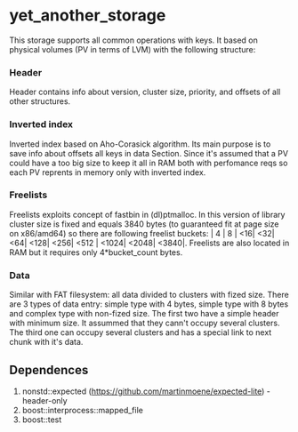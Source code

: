# yet_another_storage

This storage supports all common operations with keys. It based on physical volumes (PV in terms of LVM) with the following structure:

### Header
  Header contains info about version, cluster size, priority, and offsets of all other structures.

### Inverted index
  Inverted index based on Aho-Corasick algorithm. Its main purpose is to save info about offsets all keys in data Section. Since it's assumed that a PV could have a too big size to keep it all in RAM both with perfomance reqs so each PV reprents in memory only with inverted index.

### Freelists
  Freelists exploits concept of fastbin in (dl)ptmalloc. In this version of library cluster size is fixed and equals 3840 bytes (to guaranteed fit at page size on x86/amd64) so there are following freelist buckets: | 4 | 8 | <16| <32| <64| <128| <256| <512 | <1024| <2048| <3840|. Freelists are also located in RAM but it requires only 4*bucket_count bytes.
 
### Data
  Similar with FAT filesystem: all data divided to clusters with fized size. There are 3 types of data entry: simple type with 4 bytes, simple type with 8 bytes and complex type with non-fized size. The first two have a simple header with minimum size. It assummed that they cann't occupy several clusters. The third one can occupy several clusters and has a special link to next chunk with it's data.


## Dependences 

1. nonstd::expected (https://github.com/martinmoene/expected-lite) - header-only
2. boost::interprocess::mapped_file
3. boost::test
